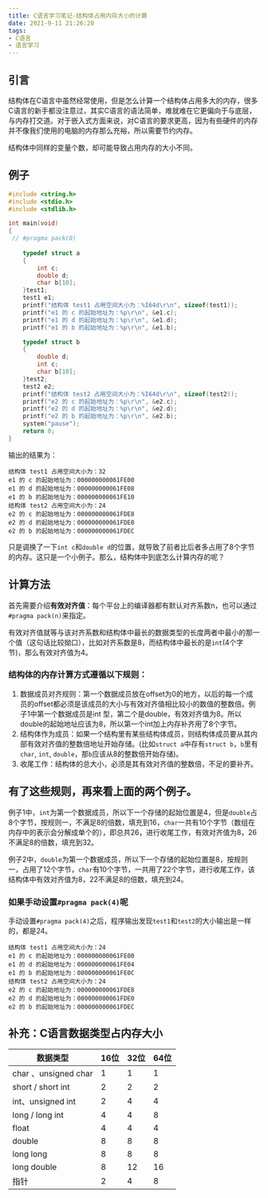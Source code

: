 ```yaml
---
title: C语言学习笔记-结构体占用内存大小的计算
date: 2021-9-11 21:26:20
tags:
- C语言
- 语言学习
---
```


## 引言

结构体在C语言中虽然经常使用，但是怎么计算一个结构体占用多大的内存，很多C语言的新手都没注意过，其实C语言的语法简单，难就难在它更偏向于与底层，与内存打交道。对于嵌入式方面来说，对C语言的要求更高，因为有些硬件的内存并不像我们使用的电脑的内存那么充裕，所以需要节约内存。

结构体中同样的变量个数，却可能导致占用内存的大小不同。

<!-- more -->

## 例子

```C
#include <string.h>
#include <stdio.h>
#include <stdlib.h>

int main(void) 
{
 // #pragma pack(8)
    
    typedef struct a
	{
		int c;
		double d;		     
		char b[10];
	}test1;
    test1 e1;
	printf("结构体 test1 占用空间大小为：%I64d\r\n", sizeof(test1));
    printf("e1 的 c 的起始地址为：%p\r\n", &e1.c);
    printf("e1 的 d 的起始地址为：%p\r\n", &e1.d);
    printf("e1 的 b 的起始地址为：%p\r\n", &e1.b);

    typedef struct b
	{
		double d;
		int c;		     
		char b[10];
	}test2;
    test2 e2;
	printf("结构体 test2 占用空间大小为：%I64d\r\n", sizeof(test2));
    printf("e2 的 c 的起始地址为：%p\r\n", &e2.c);
    printf("e2 的 d 的起始地址为：%p\r\n", &e2.d);
    printf("e2 的 b 的起始地址为：%p\r\n", &e2.b);
    system("pause");
    return 0;
}


```

输出的结果为：

```
结构体 test1 占用空间大小为：32
e1 的 c 的起始地址为：000000000061FE00
e1 的 d 的起始地址为：000000000061FE08
e1 的 b 的起始地址为：000000000061FE10
结构体 test2 占用空间大小为：24
e2 的 c 的起始地址为：000000000061FDE8
e2 的 d 的起始地址为：000000000061FDE0
e2 的 b 的起始地址为：000000000061FDEC
```

只是调换了一下`int c`和`double d`的位置，就导致了前者比后者多占用了8个字节的内存。这只是一个小例子。那么，结构体中到底怎么计算内存的呢？

## 计算方法

首先需要介绍**有效对齐值**：每个平台上的编译器都有默认对齐系数n，也可以通过`#pragma pack(n)`来指定。

有效对齐值就等与该对齐系数和结构体中最长的数据类型的长度两者中最小的那一个值（这句话比较拗口），比如对齐系数是8，而结构体中最长的是`int`(4个字节)，那么有效对齐值为4。

### 结构体的内存计算方式遵循以下规则：

1. 数据成员对齐规则：第一个数据成员放在offset为0的地方，以后的每一个成员的offset都必须是该成员的大小与有效对齐值相比较小的数值的整数倍。例子1中第一个数据成员是int 型，第二个是double，有效对齐值为8。所以double的起始地址应该为8，所以第一个int加上内存补齐用了8个字节。
2. 结构体作为成员：如果一个结构里有某些结构体成员，则结构体成员要从其内部有效对齐值的整数倍地址开始存储。(比如`struct a`中存有`struct b`，`b`里有`char`, `int`, `double`，那`b`应该从8的整数倍开始存储)。
3. 收尾工作：结构体的总大小，必须是其有效对齐值的整数倍，不足的要补齐。

## 有了这些规则，再来看上面的两个例子。

例子1中，`int`为第一个数据成员，所以下一个存储的起始位置是4，但是`double`占8个字节，按规则一，不满足8的倍数，填充到16，`char`一共有10个字节（数组在内存中的表示会分解成单个的），即总共26，进行收尾工作，有效对齐值为8，26不满足8的倍数，填充到32。

例子2中，`double`为第一个数据成员，所以下一个存储的起始位置是8，按规则一，占用了12个字节，`char`有10个字节，一共用了22个字节，进行收尾工作，该结构体中有效对齐值为8，22不满足8的倍数，填充到24。

### 如果手动设置`#pragma pack(4)`呢

手动设置`#pragma pack(4)`之后，程序输出发现`test1`和`test2`的大小输出是一样的，都是24。

```
结构体 test1 占用空间大小为：24
e1 的 c 的起始地址为：000000000061FE00
e1 的 d 的起始地址为：000000000061FE04
e1 的 b 的起始地址为：000000000061FE0C
结构体 test2 占用空间大小为：24
e2 的 c 的起始地址为：000000000061FDE8
e2 的 d 的起始地址为：000000000061FDE0
e2 的 b 的起始地址为：000000000061FDEC
```



## 补充：C语言数据类型占内存大小

| 数据类型             | 16位 | 32位 | 64位 |
| -------------------- | ---- | ---- | ---- |
| char 、unsigned char | 1    | 1    | 1    |
| short / short int    | 2    | 2    | 2    |
| int、unsigned int    | 2    | 4    | 4    |
| long / long int      | 4    | 4    | 8    |
| float                | 4    | 4    | 4    |
| double               | 8    | 8    | 8    |
| long long            | 8    | 8    | 8    |
| long double          | 8    | 12   | 16   |
| 指针                 | 2    | 4    | 8    |



